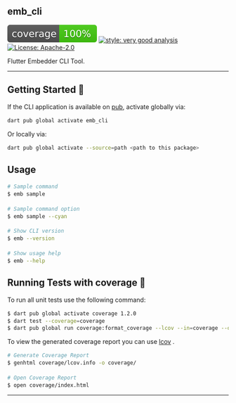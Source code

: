 ## emb_cli

![coverage][coverage_badge]
[![style: very good analysis][very_good_analysis_badge]][very_good_analysis_link]
[![License: Apache-2.0][license_badge]][license_link]

Flutter Embedder CLI Tool.

---

## Getting Started 🚀

If the CLI application is available on [pub](https://pub.dev), activate globally via:

```sh
dart pub global activate emb_cli
```

Or locally via:

```sh
dart pub global activate --source=path <path to this package>
```

## Usage

```sh
# Sample command
$ emb sample

# Sample command option
$ emb sample --cyan

# Show CLI version
$ emb --version

# Show usage help
$ emb --help
```

## Running Tests with coverage 🧪

To run all unit tests use the following command:

```sh
$ dart pub global activate coverage 1.2.0
$ dart test --coverage=coverage
$ dart pub global run coverage:format_coverage --lcov --in=coverage --out=coverage/lcov.info
```

To view the generated coverage report you can use [lcov](https://github.com/linux-test-project/lcov)
.

```sh
# Generate Coverage Report
$ genhtml coverage/lcov.info -o coverage/

# Open Coverage Report
$ open coverage/index.html
```

---

[coverage_badge]: coverage_badge.svg
[license_badge]: https://img.shields.io/badge/license-Apache%202.0-blue.svg
[license_link]: https://opensource.org/licenses/Apache-2.0
[very_good_analysis_badge]: https://img.shields.io/badge/style-very_good_analysis-B22C89.svg
[very_good_analysis_link]: https://pub.dev/packages/very_good_analysis
